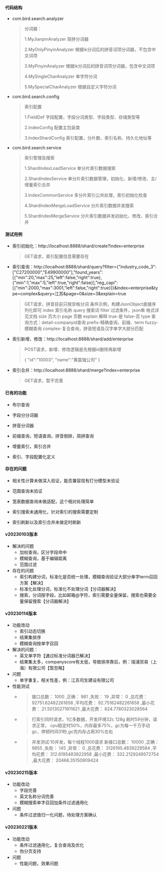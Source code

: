 #### 代码结构

- com.bird.search.analyzer

  > 分词器：
  >
  > 1.MyJianpinAnalyzer 简拼分词器
  >
  > 2.MyOnlyPinyinAnalyzer 根据ik分词后的拼音词项分词器，不包含中文词项
  >
  > 3.MyPinyinAnalyzer 根据ik分词后的拼音词项分词器，包含中文词项
  >
  > 4.MySingleCharAnalyzer 单字符分词
  >
  > 5.MySpecialCharAnalyzer 根据自定义字符分词

- com.bird.search.config

  > 索引配置
  >
  > 1.FieldDef 字段配置，字段分词类型、字段类型、存储类型等
  >
  > 2.IndexConfig 配置主包装类
  >
  > 3.IndexShardConfig 索引配置，分片数、索引名称、持久化地址等

- com.bird.search.service

  > 索引管理及搜索
  >
  > 1.ShardIndexLoadService 单分片索引数据搜索
  >
  > 2.ShardIndexService 单分片索引数据管理，初始化、新增/修改、主/增量索引合并
  >
  > 3.IndexCommonService 多分片索引公共处理，索引初始化检查
  >
  > 4.ShardIndexMergeLoadService 分片索引数据并发搜索
  >
  > 5.ShardIndexMergeService 分片索引数据并发初始化、修改、索引合并


#### 测试用例

- 索引初始化：http://localhost:8888/shard/create?index=enterprise

  > GET请求，索引配置信息需要存在


- 索引查询：http://localhost:8888/shard/query?filter={"industry_code_3":["C27200000","E49900000"],"found_years":[{"min":20,"max":25,"left":false,"right":true},{"min":1,"max":5,"left":true,"right":false}],"reg_capi":[{"min":2000,"max":3001,"left":false,"right":true}]}&index=enterprise&type=complex&query=江苏&page=0&size=3&explain=true

  > GET请求，拼音目前只按空格分词
  > 条件示例，构建JsonObject直接序列化即可
  > index 索引名称
  > query 搜索词
  > filter 过滤条件，json串  格式详见文档
  > size 页大小
  > page 页数
  > explain 解释  true-是   false-否
  > type 查询方式：detail-companyid查询  prefix-精确查询，前缀、term  fuzzy-模糊查询  complex-复合查询，拼音短语及汉字单字大部分匹配


- 索引新增、修改：http://localhost:8888/shard/add/enterprise

  > POST请求，新增、修改逻辑是先根据id删除再新增
  >
  > {
  >  "id":"10003",
  >  "name":"黄震强公司"
  > }

- 索引合并：http://localhost:8888/shard/merge?index=enterprise

  > GET请求，暂不完善


#### 已有的功能

- 布尔查询

- 字段分分词器

- 拼音分词器

- 前缀查询，短语查询，拼音倒排，简拼查询

- 增量索引，索引合并

- 索引、字段配置化定义


#### 存在的问题

- 相关性计算未做深入验证，能否兼容现有打分模型未验证

- 范围查询未验证

- 宽表数据查询未做适配，这个相对处理简单

- 索引搜索未通用化，针对索引的搜索需要定制
- 索引刷新以及索引合并未做定时刷新

#### v20230103版本
* 解决的问题
  * 加权查询，区分字段命中
  * 模糊查询，基于编辑距离
  * 范围过滤
* 存在的问题
  * 索引构建分词，标准化是否统一处理，模糊查询验证大部分单字term召回方案【解决】
  * 标准化处理分词，标准化不处理分词【分词器解决】
  * 搜索，分词按字段，比如邮箱@字符，索引需要全量保留，搜索也需要全量保留搜索【分词器解决】

#### v20230114版本
* 功能改动
  * 索引动态切换
  * 结果集排序
  * 模糊查询按单字召回
* 解决的问题：
  * 英文单字符【通过标准分词器已解决】
  * 结果集太多，companyscore有太低，导致排序靠后，例：瑞浦贸易（上海）有限公司【暂忽略】
* 问题
  * 单字重复，相关性差，例：江苏司生建设有限公司
* 性能测试
  * > 接口总数： 1000 ,正确： 981 ,失败： 19 ,异常： 0 ,总花费： 92751.62482261658 ,平均花费： 92.75162482261658 ,最小花费： 21.50130271911621 ,最大花费： 624.7780323028564
  * > 打索引同时请求，1亿多数据，开发环境32c 128g 耗时59分钟，请求正常，
    > cpu稳定时50%，内存最多75%，gc为每一千万手动gc，停顿时间31秒,gc完内存占用30%左右
  * > 并发测试:10并发，每个线程1000请求
    > 新接口总数： 10000 ,正确： 9855 ,失败： 145 ,异常： 0 ,总花费： 3126195.4839229584 ,平均花费： 312.6195483922958 ,最小花费： 332.2129249572754 ,最大花费： 20466.35150909424

#### v20230215版本
* 功能改动
  * 字段完善
  * 英文名称分词完善
  * 模糊搜索单字召回加条件过滤通用化
* 问题
  * 条件过滤值归一化问题，待处理方案确认


#### v20230221版本
* 功能改动
  * 条件过滤通用化，复合查询及优化
  * 伪分页支持
* 问题
  * 性能问题，效果问题